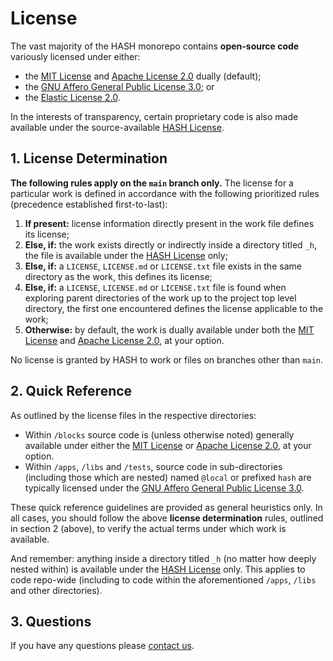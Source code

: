 [apache license 2.0]: https://github.com/hashintel/hash/blob/main/.github/licenses/LICENSE-APACHE.md
[contact us]: https://hash.ai/contact?utm_medium=organic&utm_source=github_license_repo-root-file
[elastic license 2.0]: https://github.com/hashintel/hash/blob/main/.github/licenses/LICENSE-ELASTIC.md
[gnu affero general public license 3.0]: https://github.com/hashintel/hash/blob/main/.github/licenses/LICENSE-AGPL.md
[mit license]: https://github.com/hashintel/hash/blob/main/.github/licenses/LICENSE-MIT.md
[hash license]: https://github.com/hashintel/hash/blob/main/.github/licenses/LICENSE-HASH.md

# License

The vast majority of the HASH monorepo contains **open-source code** variously licensed under either:
- the [MIT License] and [Apache License 2.0] dually (default);
- the [GNU Affero General Public License 3.0]; or
- the [Elastic License 2.0].

In the interests of transparency, certain proprietary code is also made available under the source-available [HASH License].

## 1. License Determination

**The following rules apply on the `main` branch only.** The license for a particular work is defined in accordance with the following prioritized rules (precedence established first-to-last):

1.  **If present:** license information directly present in the work file defines its license;
1.  **Else, if:** the work exists directly or indirectly inside a directory titled `_h`, the file is available under the [HASH License] only;
1.  **Else, if:** a `LICENSE`, `LICENSE.md` or `LICENSE.txt` file exists in the same directory as the work, this defines its license;
1.  **Else, if:** a `LICENSE`, `LICENSE.md` or `LICENSE.txt` file is found when exploring parent directories of the work up to the project top level directory, the first one encountered defines the license applicable to the work;
1.  **Otherwise:** by default, the work is dually available under both the [MIT License] and [Apache License 2.0], at your option.

No license is granted by HASH to work or files on branches other than `main`.

## 2. Quick Reference

As outlined by the license files in the respective directories:

- Within `/blocks` source code is (unless otherwise noted) generally available under either the [MIT License] or [Apache License 2.0], at your option.
- Within `/apps`, `/libs` and `/tests`, source code in sub-directories (including those which are nested) named `@local` or prefixed `hash` are typically licensed under the [GNU Affero General Public License 3.0].

These quick reference guidelines are provided as general heuristics only. In all cases, you should follow the above **license determination** rules, outlined in section 2 (above), to verify the actual terms under which work is available.

And remember: anything inside a directory titled `_h` (no matter how deeply nested within) is available under the [HASH License] only. This applies to code repo-wide (including to code within the aforementioned `/apps`, `/libs` and other directories).

## 3. Questions

If you have any questions please [contact us].
